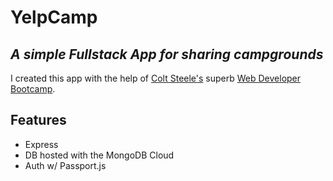 # YelpCamp
## _A simple Fullstack App for sharing campgrounds_


I created this app with the help of [Colt Steele's](https://github.com/Colt) superb [Web Developer Bootcamp](https://www.udemy.com/course/the-web-developer-bootcamp/).

## Features

- Express
- DB hosted with the MongoDB Cloud
- Auth w/ Passport.js
